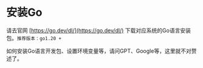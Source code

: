 # 安装Go

请去官网 [https://go.dev/dl/](https://go.dev/dl/) 下载对应系统的Go语言安装包。`推荐版本：go1.20 +`

如何安装Go语言开发包、设置环境变量等，请问GPT、Google等，这里就不对赘述了。
